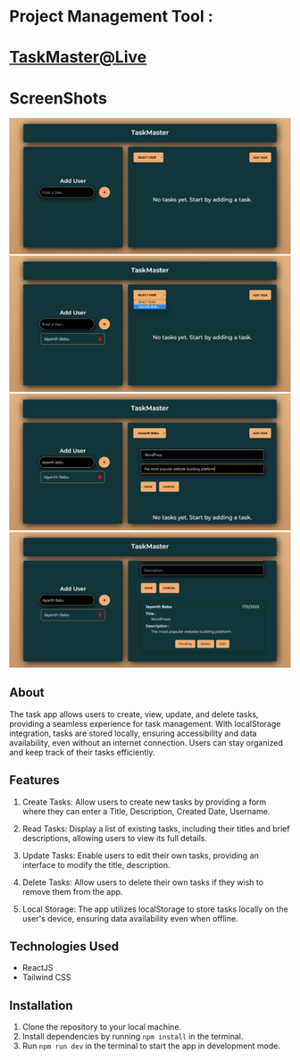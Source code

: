 # Project Management Tool :

# [TaskMaster@Live](https://taskmaster121.netlify.app/)

# ScreenShots

![image](./src/assets/Home.png)
![image](./src/assets/AddSelectUser.png)
![image](./src/assets/AddTask.png)
![image](./src/assets/TaskCard.png)

## About

The task app allows users to create, view, update, and delete tasks, providing a seamless experience for task management. With localStorage integration, tasks are stored locally, ensuring accessibility and data availability, even without an internet connection. Users can stay organized and keep track of their tasks efficiently.

## Features

1. Create Tasks: Allow users to create new tasks by providing a form where they can enter a Title, Description, Created Date, Username.

2. Read Tasks: Display a list of existing tasks, including their titles and brief descriptions, allowing users to view its full details.

3. Update Tasks: Enable users to edit their own tasks, providing an interface to modify the title, description.

4. Delete Tasks: Allow users to delete their own tasks if they wish to remove them from the app.

5. Local Storage: The app utilizes localStorage to store tasks locally on the user's device, ensuring data availability even when offline.

## Technologies Used

- ReactJS
- Tailwind CSS

## Installation

1. Clone the repository to your local machine.
2. Install dependencies by running `npm install` in the terminal.
3. Run `npm run dev` in the terminal to start the app in development mode.
